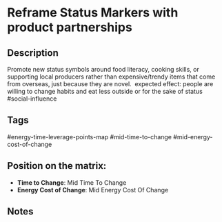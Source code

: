 # Reframe Status Markers with product partnerships

## Description
Promote new status symbols around food literacy, cooking skills, or supporting local producers rather than expensive/trendy items that come from overseas, just because they are novel.    expected effect: people are willing to change habits and eat less outside or for the sake of status   #social-influence

## Tags
#energy-time-leverage-points-map #mid-time-to-change #mid-energy-cost-of-change

## Position on the matrix:
- **Time to Change**: Mid Time To Change
- **Energy Cost of Change**: Mid Energy Cost Of Change

## Notes
<!-- Add your notes here -->
